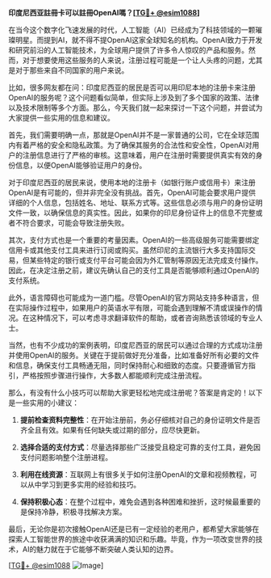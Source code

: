 **印度尼西亚註冊卡可以註冊OpenAI嗎？[[TG💪+ @esim1088](https://t.me/s/esim1088)]**

在当今这个数字化飞速发展的时代，人工智能（AI）已经成为了科技领域的一颗璀璨明星。而提到AI，就不得不提OpenAI这家全球知名的机构。OpenAI致力于开发和研究前沿的人工智能技术，为全球用户提供了许多令人惊叹的产品和服务。然而，对于想要使用这些服务的人来说，注册过程可能是一个让人头疼的问题，尤其是对于那些来自不同国家的用户来说。

比如，很多网友都在问：印度尼西亚的居民是否可以用印尼本地的注册卡来注册OpenAI的服务呢？这个问题看似简单，但实际上涉及到了多个国家的政策、法律以及技术限制等多个方面。那么，今天我们就一起来探讨一下这个问题，并尝试为大家提供一些实用的信息和建议。

首先，我们需要明确一点，那就是OpenAI并不是一家普通的公司，它在全球范围内有着严格的安全和隐私政策。为了确保其服务的合法性和安全性，OpenAI对用户的注册信息进行了严格的审核。这意味着，用户在注册时需要提供真实有效的身份信息，以便OpenAI能够验证用户的身份。

对于印度尼西亚的居民来说，使用本地的注册卡（如银行账户或信用卡）来注册OpenAI是有可能的，但并非完全没有挑战。首先，OpenAI可能会要求用户提供详细的个人信息，包括姓名、地址、联系方式等。这些信息必须与用户的身份证明文件一致，以确保信息的真实性。因此，如果你的印尼身份证件上的信息不完整或者不符合要求，可能会导致注册失败。

其次，支付方式也是一个重要的考量因素。OpenAI的一些高级服务可能需要绑定信用卡或其他支付工具来进行订阅或购买。虽然印尼的主流银行大多支持国际交易，但某些特定的银行或支付平台可能会因为外汇管制等原因无法完成支付操作。因此，在决定注册之前，建议先确认自己的支付工具是否能够顺利通过OpenAI的支付系统。

此外，语言障碍也可能成为一道门槛。尽管OpenAI的官方网站支持多种语言，但在实际操作过程中，如果用户的英语水平有限，可能会遇到理解不清或误操作的情况。在这种情况下，可以考虑寻求翻译软件的帮助，或者咨询熟悉该领域的专业人士。

当然，也有不少成功的案例表明，印度尼西亚的居民可以通过合理的方式成功注册并使用OpenAI的服务。关键在于提前做好充分准备，比如准备好所有必要的文件和信息，确保支付工具畅通无阻，同时保持耐心和细致的态度。只要遵循官方指引，严格按照步骤进行操作，大多数人都能顺利完成注册流程。

那么，有没有什么小技巧可以帮助大家更轻松地完成注册呢？答案是肯定的！以下是一些实用的小建议：

1. **提前检查资料完整性**：在开始注册前，务必仔细核对自己的身份证明文件是否齐全且有效。如果有任何缺失或过期的部分，应尽快更新。
   
2. **选择合适的支付方式**：尽量选择那些广泛接受且稳定可靠的支付工具，避免因支付问题影响整个注册进程。

3. **利用在线资源**：互联网上有很多关于如何注册OpenAI的文章和视频教程，可以从中学习到更多实用的经验和技巧。

4. **保持积极心态**：在整个过程中，难免会遇到各种困难和挫折，这时候最重要的是保持冷静，积极寻找解决方案。

最后，无论你是初次接触OpenAI还是已有一定经验的老用户，都希望大家能够在探索人工智能世界的旅途中收获满满的知识和乐趣。毕竟，作为一项改变世界的技术，AI的魅力就在于它能够不断突破人类认知的边界。

[[TG💪+ @esim1088](https://t.me/s/esim1088) ![Image](https://i.postimg.cc/4NQfJmqS/Snipaste-2025-05-13-00-14-12.png)]